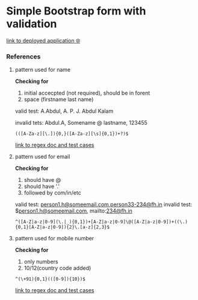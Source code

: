 # Simple Bootstrap form with validation

[link to deployed application 🌐](https://62e100ed7b1ad00009bae177--tranquil-cheesecake-e3496c.netlify.app/)

### References
1. pattern used for name

    <strong>Checking for</strong>
    1. initial accecpted (not required), should be in forent
    2. space (firstname last name)

    valid test: A.Abdul, A. P. J. Abdul Kalam

    invalid tets: Abdul.A, Somename @ lastname, 123455

    ```
    (([A-Za-z][\.]){0,}([A-Za-z][\s]{0,1})+?)$
    ```
    [link to regex doc and test cases](regexr.com/6qia9)

2. pattern used for email

    <strong>Checking for</strong>
    1. should have @
    2. should have '.'
    3. followed by com/in/etc

    valid test: person1.h@someemail.com,person33-234@fh.in
    invalid test: $person1.h@someemail.com, mailto:234@fh.in

    ```
    ^([A-Z|a-z|0-9](\.|_){0,1})+[A-Z|a-z|0-9]\@([A-Z|a-z|0-9])+((\.){0,1}[A-Z|a-z|0-9]){2}\.[a-z]{2,3}$
    ```

3. pattern used for mobile number

    <strong>Checking for</strong>
    1. only numbers
    2. 10/12(country code added)

    ```
    ^(\+91){0,1}(([0-9]){10})$
    ```
    
    [link to regex doc and test cases](https://regexr.com/39t6d)
